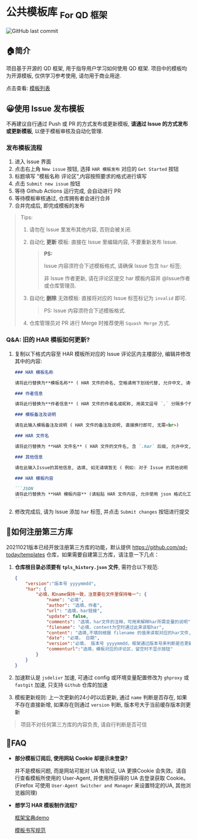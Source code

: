 # 公共模板库 <sub>For QD 框架</sub>

![GitHub last commit](https://img.shields.io/github/last-commit/ACG-Q/qd-templates.svg?style=popout-square)

## 🏠简介

项目基于开源的 QD 框架, 用于指导用户学习如何使用 QD 框架. 项目中的模板均为开源模板, 仅供学习参考使用, 请勿用于商业用途.

点击查看: <a href="LIST.md" target="_blank">模板列表</a>

## 😀使用 Issue 发布模板

不再建议自行通过 Push 或 PR 的方式发布或更新模板, **请通过 Issue 的方式发布或更新模板**, 以便于模板审核及自动化管理.

### 发布模板流程

1. 进入 Issue 界面
2. 点击右上角 `New issue` 按钮, 选择 `HAR 模板发布` 对应的 `Get Started` 按钮
3. 标题填写 "模板名称 评论区",内容按照要求的格式进行填写
4. 点击 `Submit new issue` 按钮
5. 等待 Github Actions 运行完成, 会自动进行 PR
6. 等待模板审核通过, 仓库拥有者会进行合并
7. 合并完成后, 即完成模板的发布

> Tips:
>
> 1. 请勿在 Issue 里发布其他内容, 否则会被关闭.
> 2. 自动化 **更新** 模板:  直接在 Issue 里编辑内容, 不要重新发布 Issue.
>
>    > **PS:**
>    >
>    > Issue 内容须符合下述模板格式, 请确保 Issue 包含 `har` 标签;
>    >
>    > 非 Issue 作者更新, 请在评论区提交 har 模板内容并 @Issue作者或仓库管理员.
>
> 3. 自动化 **删除** 无效模板: 直接将对应的 Issue 标签标记为 `invalid` 即可.
>
>    > PS: Issue 内容须符合下述模板格式.
>
> 4. 仓库管理员对 PR 进行 Merge 时推荐使用 `Squash Merge` 方式.

### Q&A: 旧的 HAR 模板如何更新?

1. 复制以下格式内容至 HAR 模板所对应的 Issue 评论区内主楼部分, 编辑并修改其中的内容:

    ~~~markdown
    ### HAR 模板名称

    请将此行替换为**模板名称** ( HAR 文件的命名, 空格请用下划线代替, 允许中文, 请勿使用括号等特殊字符)

    ### 作者信息

    请将此行替换为**作者信息** ( HAR 文件的作者名或昵称, 用英文逗号 `,` 分隔多个作者, 请勿使用括号等特殊字符)

    ### 模板备注及说明

    请在此输入模板备注及说明 ( HAR 文件的备注及说明, 直接换行即可, 无需<br>)

    ### HAR 文件名

    请将此行替换为 **HAR 文件名** ( HAR 文件的文件名, 含 `.har` 后缀, 允许中文, 请勿使用括号等特殊字符)

    ### 其他信息

    请在此输入Issue的其他信息, 选填, 如无请填暂无 ( 例如: 对于 Issue 的其他说明 )

    ### HAR 模板内容

    ```JSON
    请将此行替换为 **HAR 模板内容** (请粘贴 HAR 文件内容, 允许使用 json 格式化工具进行格式化后再粘贴)
    ```

    ~~~

2. 修改完成后, 请为 Issue 添加 `har` 标签, 并点击 `Submit changes` 按钮进行提交

## 📄如何注册第三方库

20211021版本已经开放注册第三方库的功能，默认提供 <https://github.com/qd-today/templates> 仓库，如果需要自建第三方库，请注意一下几点：

1. **仓库根目录必须要有 `tpls_history.json` 文件**, 需符合以下规范:

    ```JSON
    {
        "version":"版本号 yyyymmdd",
        "har": {
            "必填，和name保持一致，注意要在文件里保持唯一": {
                "name": "必填",
                "author": "选填，作者",
                "url": "选填，har链接",
                "update": false,
                "comments": "选填，har文件的注释，可用来解释har所需变量的说明",
                "filename": "必填，content为空时通过此来读取har",
                "content": "选填,不填则根据 filename 的值来读取对应的har文件,默认为base64编码",
                "date": "必填， 日期",
                "version":"必填， 版本号 yyyymmdd，框架通过版本号来判断是否更新模板",
                "commenturl":"选填，模板对应的评论区，留空时不显示按钮"
            }
        }
    }
    ```

2. 加速默认是 `jsdelivr` 加速, 可通过 config 或环境变量配置修改为 `ghproxy` 或 `fastgit` 加速, 只支持 `Github` 仓库的加速
3. 模板更新规则: 上一次更新的24小时以后更新, 通过 `name` 判断是否存在, 如果不存在直接新增, 如果存在则通过 `version` 判断, 版本号大于当前缓存版本则更新

> 项目不对任何第三方库的内容负责, 请自行判断是否可信

## 💬FAQ

- **部分模板订阅后, 使用网站 Cookie 却提示未登录?**

    并不是模板问题, 而是网站可能对 UA 有验证, UA 更换Cookie 会失效。请自行查看模板所使用的 User-Agent, 并使用所获得的 UA 去登录获取 Cookie。(Firefox 可使用 `User-Agent Switcher and Manager` 来设置特定的UA, 其他浏览器同理)

- **想学习 HAR 模板制作流程?**

    [框架宝典demo](https://www.bilibili.com/video/BV1ox411C7RT)

    [模板书写规范](https://github.com/github-h/qiandao-templates/blob/self-bak/README.md)
